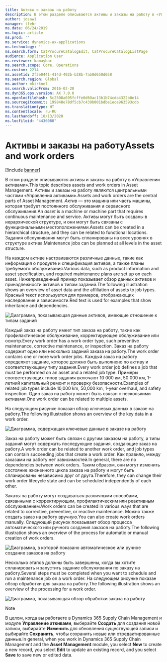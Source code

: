 ```yaml
---
title: Активы и заказы на работу
description: В этом разделе описываются активы и заказы на работу в «Управлении активами».
author: josaw1
manager: tfehr
ms.date: 06/24/2019
ms.topic: article
ms.prod: ''
ms.service: dynamics-ax-applications
ms.technology: ''
ms.search.form: CatProcureCatalogEdit, CatProcureCatalogListPage
audience: Application User
ms.reviewer: kamaybac
ms.search.scope: Core, Operations
ms.custom: 2214
ms.assetid: 2f3e0441-414d-402b-b28b-7ab0d650d658
ms.search.region: Global
ms.author: mkirknel
ms.search.validFrom: 2016-02-28
ms.dyn365.ops.version: AX 7.0.0
ms.openlocfilehash: 5c2500a695fcffe0d60ac13b1b74cda4322b0e14
ms.sourcegitcommit: 199848e78df5cb7c439b001bdbe1ece963593cdb
ms.translationtype: HT
ms.contentlocale: ru-RU
ms.lasthandoff: 10/13/2020
ms.locfileid: "4436080"
---
```

# <a name="assets-and-work-orders"></a><span data-ttu-id="03ffa-103">Активы и заказы на работу</span><span class="sxs-lookup"><span data-stu-id="03ffa-103">Assets and work orders</span></span>

[!include [banner](../../includes/banner.md)]

 

<span data-ttu-id="03ffa-104">В этом разделе описываются активы и заказы на работу в «Управлении активами».</span><span class="sxs-lookup"><span data-stu-id="03ffa-104">This topic describes assets and work orders in Asset Management.</span></span> <span data-ttu-id="03ffa-105">Активы и заказы на работу являются центральными частями «Управления активами».</span><span class="sxs-lookup"><span data-stu-id="03ffa-105">Assets and work orders are the central parts of Asset Management.</span></span> <span data-ttu-id="03ffa-106">*Актив* — это машина или часть машины, которая требует постоянного обслуживания и сервисного обслуживания.</span><span class="sxs-lookup"><span data-stu-id="03ffa-106">An *asset* is a machine or machine part that requires continuous maintenance and service.</span></span> <span data-ttu-id="03ffa-107">Активы могут быть созданы в иерархической структуре, и они могут быть связаны с функциональными местоположениями.</span><span class="sxs-lookup"><span data-stu-id="03ffa-107">Assets can be created in a hierarchical structure, and they can be related to functional locations.</span></span> <span data-ttu-id="03ffa-108">Задания обслуживания могут быть спланированы на всех уровнях в структуре актива.</span><span class="sxs-lookup"><span data-stu-id="03ffa-108">Maintenance jobs can be planned at all levels in the asset structure.</span></span>

<span data-ttu-id="03ffa-109">На каждом активе настраиваются различные данные, такие как информация о продукте и спецификация активов, а также планы требуемого обслуживания.</span><span class="sxs-lookup"><span data-stu-id="03ffa-109">Various data, such as product information and asset specification, and required maintenance plans are set up on each asset.</span></span> <span data-ttu-id="03ffa-110">Нижеприведенный пример показывает обзор данных активов и принадлежности активов к типам заданий.</span><span class="sxs-lookup"><span data-stu-id="03ffa-110">The following illustration shows an overview of asset data and the affiliation of assets to job types.</span></span> <span data-ttu-id="03ffa-111">Красный текст используется для примеров, отображающих наследование и зависимости.</span><span class="sxs-lookup"><span data-stu-id="03ffa-111">Red text is used for examples that show inheritance and dependencies.</span></span>

![Диаграмма, показывающая данные активов, имеющие отношение к типам заданий](media/05-overview-image.png)

<span data-ttu-id="03ffa-113">Каждый заказ на работу имеет тип заказа на работу, такие как профилактическое обслуживание, корректирующее обслуживание или осмотр.</span><span class="sxs-lookup"><span data-stu-id="03ffa-113">Every work order has a work order type, such preventive maintenance, corrective maintenance, or inspection.</span></span> <span data-ttu-id="03ffa-114">Заказ на работу содержит одно или несколько заданий заказа на работу.</span><span class="sxs-lookup"><span data-stu-id="03ffa-114">The work order contains one or more work order jobs.</span></span> <span data-ttu-id="03ffa-115">Каждый заказ на работу определяет задание, которое должно быть выполнено по активу и соответствующему типу задания.</span><span class="sxs-lookup"><span data-stu-id="03ffa-115">Every work order job defines a job that must be performed on an asset and a related job type.</span></span> <span data-ttu-id="03ffa-116">Примеры соответствующих типов задания включают 10 000 км, 50 000 км, 1-летний капитальный ремонт и проверку безопасности.</span><span class="sxs-lookup"><span data-stu-id="03ffa-116">Examples of related job types include 10,000 km, 50,000 km, 1-year overhaul, and safety inspection.</span></span> <span data-ttu-id="03ffa-117">Один заказ на работу может быть связан с несколькими активами.</span><span class="sxs-lookup"><span data-stu-id="03ffa-117">One work order can be related to multiple assets.</span></span>

<span data-ttu-id="03ffa-118">На следующем рисунке показан обзор ключевых данных в заказе на работу.</span><span class="sxs-lookup"><span data-stu-id="03ffa-118">The following illustration shows an overview of the key data in a work order.</span></span>

![Диаграмма, содержащая ключевые данные в заказе на работу](media/06-overview-image.png)

<span data-ttu-id="03ffa-120">Заказ на работу может быть связан с другим заказом на работу, а типы заданий могут содержать последующие задания, создающие заказ на работу.</span><span class="sxs-lookup"><span data-stu-id="03ffa-120">A work order can be related to another work order, and job types can contain succeeding jobs that create a work order.</span></span> <span data-ttu-id="03ffa-121">Как правило, между заказами на работу нет зависимостей.</span><span class="sxs-lookup"><span data-stu-id="03ffa-121">In general, there are no dependencies between work orders.</span></span> <span data-ttu-id="03ffa-122">Таким образом, они могут изменить состояние жизненного цикла заказа на работу и могут быть спланированы независимо друг от друга.</span><span class="sxs-lookup"><span data-stu-id="03ffa-122">Therefore, they can change their work order lifecycle state and can be scheduled independently of each other.</span></span>

<span data-ttu-id="03ffa-123">Заказы на работу могут создаваться различными способами, связанными с корректирующим, профилактическим или реактивным обслуживанием.</span><span class="sxs-lookup"><span data-stu-id="03ffa-123">Work orders can be created in various ways that are related to corrective, preventive, or reactive maintenance.</span></span> <span data-ttu-id="03ffa-124">Можно также создать заказ на работу вручную.</span><span class="sxs-lookup"><span data-stu-id="03ffa-124">You can also create work orders manually.</span></span> <span data-ttu-id="03ffa-125">Следующий рисунок показывает обзор процесса автоматического или ручного создания заказов на работу.</span><span class="sxs-lookup"><span data-stu-id="03ffa-125">The following illustration shows an overview of the process for automatic or manual creation of work orders.</span></span>

![Диаграмма, в которой показано автоматическое или ручное создание заказов на работу](media/07-overview-image.png)

<span data-ttu-id="03ffa-127">Несколько этапов должны быть завершены, когда вы хотите спланировать и запустить задание обслуживания по заказу на работу.</span><span class="sxs-lookup"><span data-stu-id="03ffa-127">Several steps must be completed when you want to schedule and run a maintenance job on a work order.</span></span> <span data-ttu-id="03ffa-128">На следующем рисунке показан обзор обработки для заказа на работу.</span><span class="sxs-lookup"><span data-stu-id="03ffa-128">The following illustration shows an overview of the processing for a work order.</span></span>

![Диаграмма, показывающая обзор обработки заказа на работу](media/08-overview-image.png)

> [!NOTE]
> <span data-ttu-id="03ffa-130">В целом, когда вы работаете в Dynamics 365 Supply Chain Management и модуле **Управление аткивами**, выберайте **Создать** для создания новой записи, выбирайте **Изменить** для обновления существующей записи и выбирайте **Сохранить**, чтобы сохранить новые или отредактированные данные.</span><span class="sxs-lookup"><span data-stu-id="03ffa-130">In general, when you work in Dynamics 365 Supply Chain Management and the **Asset Management** module, you select **New** to create a new record, you select **Edit** to update an existing record, and you select **Save** to save new or edited data.</span></span>
